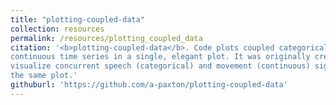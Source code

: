 ```yaml
---
title: "plotting-coupled-data"
collection: resources
permalink: /resources/plotting_coupled_data
citation: '<b>plotting-coupled-data</b>. Code plots coupled categorical and
continuous time series in a single, elegant plot. It was originally created to
visualize concurrent speech (categorical) and movement (continuous) signals in
the same plot.'
githuburl: 'https://github.com/a-paxton/plotting-coupled-data'
---
```

